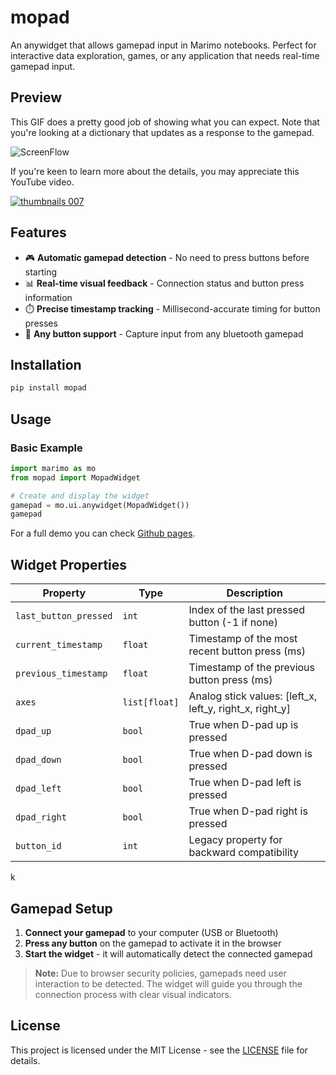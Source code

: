 # mopad

An anywidget that allows gamepad input in Marimo notebooks. Perfect for interactive data exploration, games, or any application that needs real-time gamepad input.

## Preview 

This GIF does a pretty good job of showing what you can expect. Note that you're looking at a dictionary that updates as a response to the gamepad. 

![ScreenFlow](https://github.com/user-attachments/assets/1a615181-e042-4134-b4fa-987a063c3712)

If you're keen to learn more about the details, you may appreciate this YouTube video. 

[![thumbnails 007](https://github.com/user-attachments/assets/1c92b392-a460-452a-844c-6725698ac1b8)](https://youtu.be/4fXLB5_F2rg)


## Features

- 🎮 **Automatic gamepad detection** - No need to press buttons before starting
- 📊 **Real-time visual feedback** - Connection status and button press information  
- ⏱️ **Precise timestamp tracking** - Millisecond-accurate timing for button presses
- 🔗 **Any button support** - Capture input from any bluetooth gamepad

## Installation

```bash
pip install mopad
```

## Usage

### Basic Example

```python
import marimo as mo
from mopad import MopadWidget

# Create and display the widget
gamepad = mo.ui.anywidget(MopadWidget())
gamepad
```

For a full demo you can check [Github pages](https://koaning.github.io/mopad/).

## Widget Properties

| Property | Type | Description |
|----------|------|-------------|
| `last_button_pressed` | `int` | Index of the last pressed button (-1 if none) |
| `current_timestamp` | `float` | Timestamp of the most recent button press (ms) |
| `previous_timestamp` | `float` | Timestamp of the previous button press (ms) |
| `axes` | `list[float]` | Analog stick values: [left_x, left_y, right_x, right_y] |
| `dpad_up` | `bool` | True when D-pad up is pressed |
| `dpad_down` | `bool` | True when D-pad down is pressed |
| `dpad_left` | `bool` | True when D-pad left is pressed |
| `dpad_right` | `bool` | True when D-pad right is pressed |
| `button_id` | `int` | Legacy property for backward compatibility |
k
## Gamepad Setup

1. **Connect your gamepad** to your computer (USB or Bluetooth)
2. **Press any button** on the gamepad to activate it in the browser
3. **Start the widget** - it will automatically detect the connected gamepad

> **Note:** Due to browser security policies, gamepads need user interaction to be detected. The widget will guide you through the connection process with clear visual indicators.


## License

This project is licensed under the MIT License - see the [LICENSE](LICENSE) file for details.
